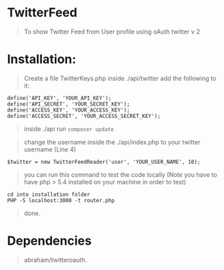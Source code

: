 # TwitterFeed

> To show Twitter Feed from User profile using oAuth twitter v 2

# Installation:

> Create a file TwitterKeys.php inside ./api/twitter add the following to it:
```
define('API_KEY', 'YOUR_API_KEY');
define('API_SECRET', 'YOUR_SECRET_KEY');
define('ACCESS_KEY', 'YOUR_ACCESS_KEY');
define('ACCESS_SECRET', 'YOUR_ACCESS_SECRET_KEY');
```

> inside ./api run
 `
 composer update
 `

> change the username inside the ./api/index.php to your twitter username (Line 4)
 ```
 $twitter = new TwitterFeedReader('user', 'YOUR_USER_NAME', 10);
 ```

> you can run this command to test the code locally (Note you have to have php  > 5.4 installed on your machine in order to test)

 ```
 cd into installation folder
 PHP -S localhost:3000 -t router.php
 ```

> done.


# Dependencies
 > abraham/twitteroauth.
